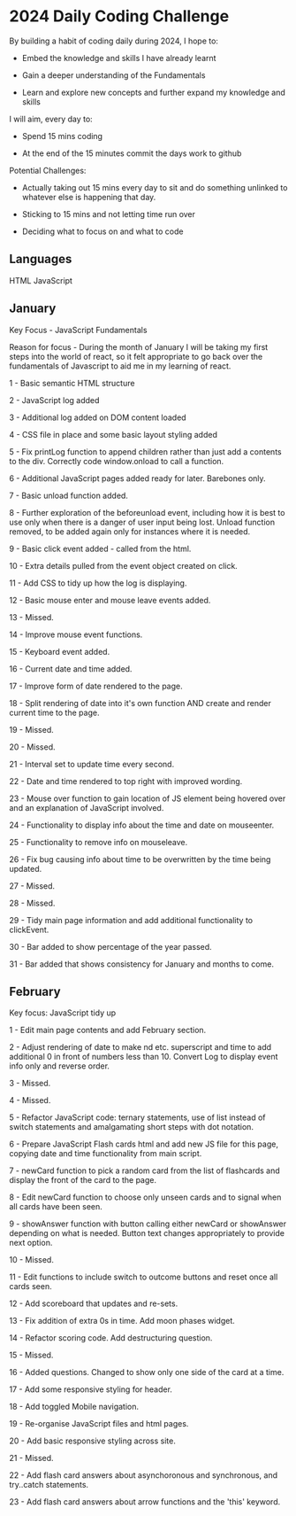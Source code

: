 # 2024 Daily Coding Challenge

By building a habit of coding daily during 2024, I hope to:

- Embed the knowledge and skills I have already learnt

- Gain a deeper understanding of the Fundamentals

- Learn and explore new concepts and further expand my knowledge and skills

I will aim, every day to:

- Spend 15 mins coding

- At the end of the 15 minutes commit the days work to github

Potential Challenges:

- Actually taking out 15 mins every day to sit and do something unlinked to whatever else is happening that day.

- Sticking to 15 mins and not letting time run over

- Deciding what to focus on and what to code

## Languages

HTML
JavaScript

## January

Key Focus - JavaScript Fundamentals

Reason for focus - During the month of January I will be taking my first steps into the world of react, so it felt appropriate to go back over the fundamentals of Javascript to aid me in my learning of react.

1 - Basic semantic HTML structure

2 - JavaScript log added

3 - Additional log added on DOM content loaded

4 - CSS file in place and some basic layout styling added

5 - Fix printLog function to append children rather than just add a contents to the div. Correctly code window.onload to call a function.

6 - Additional JavaScript pages added ready for later. Barebones only.

7 - Basic unload function added.

8 - Further exploration of the beforeunload event, including how it is best to use only when there is a danger of user input being lost. Unload function removed, to be added again only for instances where it is needed.

9 - Basic click event added - called from the html.

10 - Extra details pulled from the event object created on click.

11 - Add CSS to tidy up how the log is displaying.

12 - Basic mouse enter and mouse leave events added.

13 - Missed.

14 - Improve mouse event functions.

15 - Keyboard event added.

16 - Current date and time added.

17 - Improve form of date rendered to the page.

18 - Split rendering of date into it's own function AND create and render current time to the page.

19 - Missed.

20 - Missed.

21 - Interval set to update time every second.

22 - Date and time rendered to top right with improved wording.

23 - Mouse over function to gain location of JS element being hovered over and an explanation of JavaScript involved.

24 - Functionality to display info about the time and date on mouseenter.

25 - Functionality to remove info on mouseleave.

26 - Fix bug causing info about time to be overwritten by the time being updated.

27 - Missed.

28 - Missed.

29 - Tidy main page information and add additional functionality to clickEvent.

30 - Bar added to show percentage of the year passed.

31 - Bar added that shows consistency for January and months to come.

## February

Key focus: JavaScript tidy up

1 - Edit main page contents and add February section.

2 - Adjust rendering of date to make nd etc. superscript and time to add additional 0 in front of numbers less than 10. Convert Log to display event info only and reverse order.

3 - Missed.

4 - Missed.

5 - Refactor JavaScript code: ternary statements, use of list instead of switch statements and amalgamating short steps with dot notation.

6 - Prepare JavaScript Flash cards html and add new JS file for this page, copying date and time functionality from main script.

7 - newCard function to pick a random card from the list of flashcards and display the front of the card to the page.

8 - Edit newCard function to choose only unseen cards and to signal when all cards have been seen.

9 - showAnswer function with button calling either newCard or showAnswer depending on what is needed. Button text changes appropriately to provide next option.

10 - Missed.

11 - Edit functions to include switch to outcome buttons and reset once all cards seen.

12 - Add scoreboard that updates and re-sets.

13 - Fix addition of extra 0s in time. Add moon phases widget.

14 - Refactor scoring code. Add destructuring question.

15 - Missed.

16 - Added questions. Changed to show only one side of the card at a time.

17 - Add some responsive styling for header.

18 - Add toggled Mobile navigation.

19 - Re-organise JavaScript files and html pages.

20 - Add basic responsive styling across site.

21 - Missed.

22 - Add flash card answers about asynchoronous and synchronous, and try..catch statements.

23 - Add flash card answers about arrow functions and the 'this' keyword.
